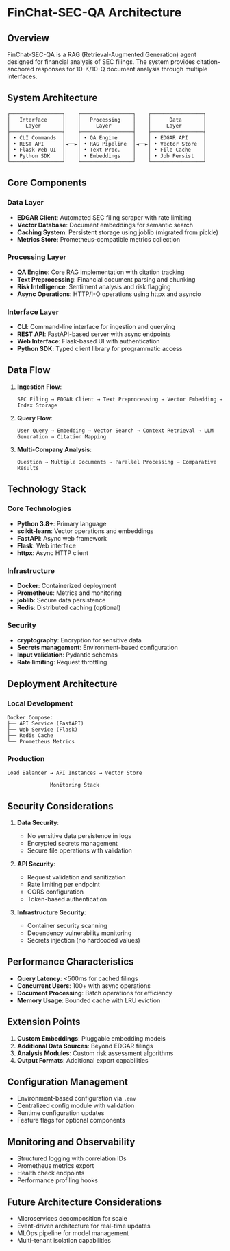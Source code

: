 # FinChat-SEC-QA Architecture

## Overview

FinChat-SEC-QA is a RAG (Retrieval-Augmented Generation) agent designed for financial analysis of SEC filings. The system provides citation-anchored responses for 10-K/10-Q document analysis through multiple interfaces.

## System Architecture

```
┌─────────────────┐    ┌─────────────────┐    ┌─────────────────┐
│   Interface     │    │   Processing    │    │      Data       │
│     Layer       │    │     Layer       │    │     Layer       │
├─────────────────┤    ├─────────────────┤    ├─────────────────┤
│ • CLI Commands  │    │ • QA Engine     │    │ • EDGAR API     │
│ • REST API      │◄──►│ • RAG Pipeline  │◄──►│ • Vector Store  │
│ • Flask Web UI  │    │ • Text Proc.    │    │ • File Cache    │
│ • Python SDK    │    │ • Embeddings    │    │ • Job Persist   │
└─────────────────┘    └─────────────────┘    └─────────────────┘
```

## Core Components

### Data Layer
- **EDGAR Client**: Automated SEC filing scraper with rate limiting
- **Vector Database**: Document embeddings for semantic search
- **Caching System**: Persistent storage using joblib (migrated from pickle)
- **Metrics Store**: Prometheus-compatible metrics collection

### Processing Layer
- **QA Engine**: Core RAG implementation with citation tracking
- **Text Preprocessing**: Financial document parsing and chunking
- **Risk Intelligence**: Sentiment analysis and risk flagging
- **Async Operations**: HTTP/I-O operations using httpx and asyncio

### Interface Layer
- **CLI**: Command-line interface for ingestion and querying
- **REST API**: FastAPI-based server with async endpoints
- **Web Interface**: Flask-based UI with authentication
- **Python SDK**: Typed client library for programmatic access

## Data Flow

1. **Ingestion Flow**:
   ```
   SEC Filing → EDGAR Client → Text Preprocessing → Vector Embedding → Index Storage
   ```

2. **Query Flow**:
   ```
   User Query → Embedding → Vector Search → Context Retrieval → LLM Generation → Citation Mapping
   ```

3. **Multi-Company Analysis**:
   ```
   Question → Multiple Documents → Parallel Processing → Comparative Results
   ```

## Technology Stack

### Core Technologies
- **Python 3.8+**: Primary language
- **scikit-learn**: Vector operations and embeddings
- **FastAPI**: Async web framework
- **Flask**: Web interface
- **httpx**: Async HTTP client

### Infrastructure
- **Docker**: Containerized deployment
- **Prometheus**: Metrics and monitoring
- **joblib**: Secure data persistence
- **Redis**: Distributed caching (optional)

### Security
- **cryptography**: Encryption for sensitive data
- **Secrets management**: Environment-based configuration
- **Input validation**: Pydantic schemas
- **Rate limiting**: Request throttling

## Deployment Architecture

### Local Development
```
Docker Compose:
├── API Service (FastAPI)
├── Web Service (Flask)
├── Redis Cache
└── Prometheus Metrics
```

### Production
```
Load Balancer → API Instances → Vector Store
                     ↓
              Monitoring Stack
```

## Security Considerations

1. **Data Security**:
   - No sensitive data persistence in logs
   - Encrypted secrets management
   - Secure file operations with validation

2. **API Security**:
   - Request validation and sanitization
   - Rate limiting per endpoint
   - CORS configuration
   - Token-based authentication

3. **Infrastructure Security**:
   - Container security scanning
   - Dependency vulnerability monitoring
   - Secrets injection (no hardcoded values)

## Performance Characteristics

- **Query Latency**: <500ms for cached filings
- **Concurrent Users**: 100+ with async operations
- **Document Processing**: Batch operations for efficiency
- **Memory Usage**: Bounded cache with LRU eviction

## Extension Points

1. **Custom Embeddings**: Pluggable embedding models
2. **Additional Data Sources**: Beyond EDGAR filings
3. **Analysis Modules**: Custom risk assessment algorithms
4. **Output Formats**: Additional export capabilities

## Configuration Management

- Environment-based configuration via `.env`
- Centralized config module with validation
- Runtime configuration updates
- Feature flags for optional components

## Monitoring and Observability

- Structured logging with correlation IDs
- Prometheus metrics export
- Health check endpoints
- Performance profiling hooks

## Future Architecture Considerations

- Microservices decomposition for scale
- Event-driven architecture for real-time updates
- MLOps pipeline for model management
- Multi-tenant isolation capabilities